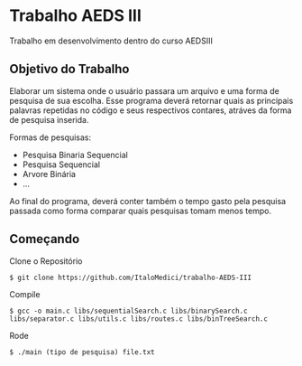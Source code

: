 # Trabalho AEDS III
Trabalho em desenvolvimento dentro do curso AEDSIII

## Objetivo do Trabalho
Elaborar um sistema onde o usuário passara um arquivo e uma forma de pesquisa de sua escolha. Esse programa deverá retornar quais as principais palavras repetidas no código e seus respectivos contares, atráves da forma de pesquisa inserida. 

Formas de pesquisas:
- Pesquisa Binaria Sequencial
- Pesquisa Sequencial
- Arvore Binária
- ...

Ao final do programa, deverá conter também o tempo gasto pela pesquisa passada como forma comparar quais pesquisas tomam menos tempo.

## Começando

Clone o Repositório
```
$ git clone https://github.com/ItaloMedici/trabalho-AEDS-III
```

Compile
```
$ gcc -o main.c libs/sequentialSearch.c libs/binarySearch.c libs/separator.c libs/utils.c libs/routes.c libs/binTreeSearch.c
```

Rode
```
$ ./main (tipo de pesquisa) file.txt
```